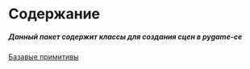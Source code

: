 <h1>Содержание</h1>
<h5>Данный пакет содержит классы для создания сцен в pygame-ce</h5>
<a href="basic.md">Базавые примитивы</a>